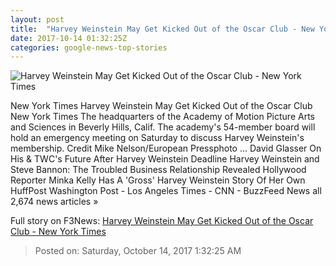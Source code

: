 ```yaml
---
layout: post
title:  "Harvey Weinstein May Get Kicked Out of the Oscar Club - New York Times"
date: 2017-10-14 01:32:25Z
categories: google-news-top-stories
---
```


![Harvey Weinstein May Get Kicked Out of the Oscar Club - New York Times](https://static01.nyt.com/images/2017/10/14/us/14academy1/14academy1-facebookJumbo-v4.jpg)

New York Times Harvey Weinstein May Get Kicked Out of the Oscar Club New York Times The headquarters of the Academy of Motion Picture Arts and Sciences in Beverly Hills, Calif. The academy's 54-member board will hold an emergency meeting on Saturday to discuss Harvey Weinstein's membership. Credit Mike Nelson/European Pressphoto ... David Glasser On His & TWC's Future After Harvey Weinstein Deadline Harvey Weinstein and Steve Bannon: The Troubled Business Relationship Revealed Hollywood Reporter Minka Kelly Has A 'Gross' Harvey Weinstein Story Of Her Own HuffPost Washington Post - Los Angeles Times - CNN - BuzzFeed News all 2,674 news articles »


Full story on F3News: [Harvey Weinstein May Get Kicked Out of the Oscar Club - New York Times](http://www.f3nws.com/n/FTH3DJ)

> Posted on: Saturday, October 14, 2017 1:32:25 AM
